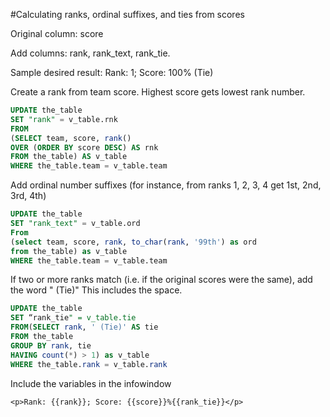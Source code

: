 #Calculating ranks, ordinal suffixes, and ties from scores

Original column: score

Add columns: rank, rank_text, rank_tie.

Sample desired result:
Rank: 1; Score: 100% (Tie)


Create a rank from team score. Highest score gets lowest rank number.
```sql
UPDATE the_table
SET "rank" = v_table.rnk
FROM
(SELECT team, score, rank()
OVER (ORDER BY score DESC) AS rnk
FROM the_table) AS v_table
WHERE the_table.team = v_table.team
```

Add ordinal number suffixes (for instance, from ranks 1, 2, 3, 4 get 1st, 2nd, 3rd, 4th) 
```sql
UPDATE the_table
SET "rank_text" = v_table.ord
From
(select team, score, rank, to_char(rank, '99th') as ord
from the_table) as v_table
WHERE the_table.team = v_table.team
```

If two or more ranks match (i.e. if the original scores were the same), add the word " (Tie)" This includes the space. 
```sql
UPDATE the_table
SET “rank_tie" = v_table.tie
FROM(SELECT rank, ' (Tie)' AS tie
FROM the_table
GROUP BY rank, tie
HAVING count(*) > 1) as v_table
WHERE the_table.rank = v_table.rank
```

Include the variables in the infowindow
```
<p>Rank: {{rank}}; Score: {{score}}%{{rank_tie}}</p>
```

